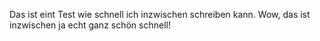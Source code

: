 Das ist eint Test wie schnell ich inzwischen schreiben kann. Wow, das ist inzwischen ja echt ganz schön schnell!
